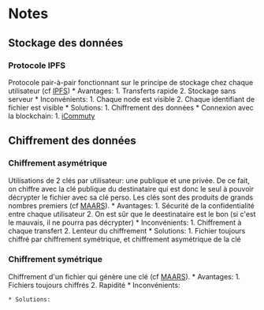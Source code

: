 # Notes



## Stockage des données

### Protocole IPFS
Protocole pair-à-pair fonctionnant sur le principe de stockage chez chaque utilisateur (cf [IPFS](https://ipfs.io/))
    * Avantages:
        1. Transferts rapide
        2. Stockage sans serveur
    * Inconvénients:
        1. Chaque node est visible
        2. Chaque identifiant de fichier est visible
    * Solutions:
        1. Chiffrement des données
    * Connexion avec la blockchain:
        1. [iCommuty](https://icommunity.io/en/what-is-ifps-the-hard-drive-for-blockchain/)



## Chiffrement des données

### Chiffrement asymétrique
Utilisations de 2 clés par utilisateur: une publique et une privée. De ce fait, on chiffre avec la clé publique du destinataire qui est donc le seul à pouvoir décrypter le fichier avec sa clé perso. Les clés sont des produits de grands nombres premiers (cf [MAARS](https://maaars.fr/cryptographie-quelques-bases/)).
    * Avantages:
        1. Sécurité de la confidentialité entre chaque utilisateur
        2. On est sûr que le deestinataire est le bon (si c'est le mauvais, il ne pourra pas décrypter)
    * Inconvénients:
        1. Chiffrement à chaque transfert
        2. Lenteur du chiffrement
    * Solutions:
        1. Fichier toujours chiffré par chiffrement symétrique, et chiffrement asymétrique de la clé

### Chiffrement symétrique
Chiffrement d'un fichier qui génère une clé (cf [MAARS](https://maaars.fr/cryptographie-quelques-bases/)).
    * Avantages:
        1. Fichiers toujours chiffrés
        2. Rapidité
    * Inconvénients:
    
    * Solutions:


            
